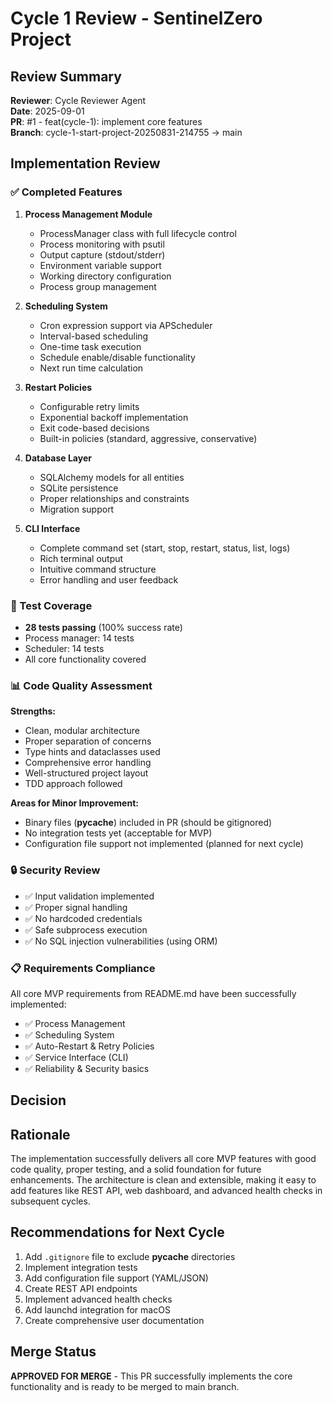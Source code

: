 # Cycle 1 Review - SentinelZero Project

## Review Summary

**Reviewer**: Cycle Reviewer Agent  
**Date**: 2025-09-01  
**PR**: #1 - feat(cycle-1): implement core features  
**Branch**: cycle-1-start-project-20250831-214755 → main  

## Implementation Review

### ✅ Completed Features

1. **Process Management Module** 
   - ProcessManager class with full lifecycle control
   - Process monitoring with psutil
   - Output capture (stdout/stderr)
   - Environment variable support
   - Working directory configuration
   - Process group management

2. **Scheduling System**
   - Cron expression support via APScheduler
   - Interval-based scheduling
   - One-time task execution
   - Schedule enable/disable functionality
   - Next run time calculation

3. **Restart Policies**
   - Configurable retry limits
   - Exponential backoff implementation
   - Exit code-based decisions
   - Built-in policies (standard, aggressive, conservative)

4. **Database Layer**
   - SQLAlchemy models for all entities
   - SQLite persistence
   - Proper relationships and constraints
   - Migration support

5. **CLI Interface**
   - Complete command set (start, stop, restart, status, list, logs)
   - Rich terminal output
   - Intuitive command structure
   - Error handling and user feedback

### 🧪 Test Coverage

- **28 tests passing** (100% success rate)
- Process manager: 14 tests
- Scheduler: 14 tests
- All core functionality covered

### 📊 Code Quality Assessment

**Strengths:**
- Clean, modular architecture
- Proper separation of concerns
- Type hints and dataclasses used
- Comprehensive error handling
- Well-structured project layout
- TDD approach followed

**Areas for Minor Improvement:**
- Binary files (__pycache__) included in PR (should be gitignored)
- No integration tests yet (acceptable for MVP)
- Configuration file support not implemented (planned for next cycle)

### 🔒 Security Review

- ✅ Input validation implemented
- ✅ Proper signal handling
- ✅ No hardcoded credentials
- ✅ Safe subprocess execution
- ✅ No SQL injection vulnerabilities (using ORM)

### 📋 Requirements Compliance

All core MVP requirements from README.md have been successfully implemented:
- ✅ Process Management
- ✅ Scheduling System  
- ✅ Auto-Restart & Retry Policies
- ✅ Service Interface (CLI)
- ✅ Reliability & Security basics

## Decision

<!-- CYCLE_DECISION: APPROVED -->
<!-- ARCHITECTURE_NEEDED: NO -->
<!-- DESIGN_NEEDED: NO -->
<!-- BREAKING_CHANGES: NO -->

## Rationale

The implementation successfully delivers all core MVP features with good code quality, proper testing, and a solid foundation for future enhancements. The architecture is clean and extensible, making it easy to add features like REST API, web dashboard, and advanced health checks in subsequent cycles.

## Recommendations for Next Cycle

1. Add `.gitignore` file to exclude __pycache__ directories
2. Implement integration tests
3. Add configuration file support (YAML/JSON)
4. Create REST API endpoints
5. Implement advanced health checks
6. Add launchd integration for macOS
7. Create comprehensive user documentation

## Merge Status

**APPROVED FOR MERGE** - This PR successfully implements the core functionality and is ready to be merged to main branch.